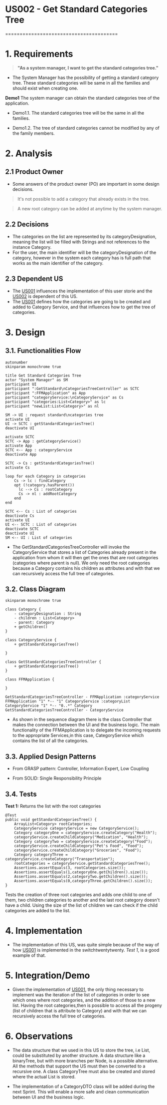 # US002 - Get Standard Categories Tree 
=======================================

# 1. Requirements

> __"As a system manager, I want to get the standard categories tree."__

* The System Manager has the possibility of getting a standard category tree. These standard categories will be same
in all the families and should exist when creating one.


**Demo1** The system manager can obtain the standard categories tree of the application.

- Demo1.1. The standard categories tree will be the same in all the families.

- Demo1.2. The tree of standard categories cannot be modified by any of the family members.


# 2. Analysis
## 2.1 Product Owner
* Some answers of the product owner (PO) are important in some design decisions.
> It's not possible to add a category that already exists in the tree.

> A new root category can be added at anytime by the system manager.


## 2.2 Decisions

- The categories on the list are represented by its categoryDesignation, meaning the list will be filled with Strings and not references to the instance Category.
- For the user, the main identifier will be the categoryDesignation of the category, however in the system each category has is full path 
that works as the main identifier of the category. 

## 2.3 Dependent US
- The [US001](./US001.md) influences the implementation of this user storie and the [US002](./US002.md) 
is dependent of this US.
- The [US001](./US001.md) defines how the categories are going to be created and added to Category Service, and that influences 
how to get the tree of categories.

# 3. Design

## 3.1. Functionalities Flow

```puml
autonumber
skinparam monochrome true

title Get Standard Categories Tree
actor "System Manager" as SM
participant UI
participant ":GetStandard\nCategoriesTreeController" as SCTC
participant ":FFMApplication" as App
participant "categoryService:\nCategoryService" as Cs
participant "categories:List<Category>" as lc
participant "newList:List<Category>" as nl

SM -> UI : request standard\ncategories tree
activate UI
UI -> SCTC : getStandardCategoriesTree()
deactivate UI

activate SCTC
SCTC -> App : getCategoryService()
activate App 
SCTC <-- App : categoryService
deactivate App 

SCTC -> Cs : getStandardCategoriesTree()
activate Cs

loop for each Category in categories
    Cs -> lc : findCategory
    opt (!category.hasParent())
      lc --> Cs : rootCategory
      Cs -> nl : addRootCategory
    end
end

SCTC <-- Cs : List of categories
deactivate Cs
activate UI
UI <-- SCTC : List of categories
deactivate SCTC
deactivate UI
SM <-- UI : List of categories

```

* The GetStandardCategoriesTreeController will invoke the CategoryService that stores a list of Categories already present
in the application from whom it will then get the ones that are root categories (categories where parent is null). We
only need the root categories because a Category contains his children as attributes and with that we can recursively
access the full tree of categories.

## 3.2. Class Diagram

```puml
skinparam monochrome true

class Category {
    - categoryDesignation : String
    - children : List<Category>
    - parent: Category
    + getChildren()
}

class CategoryService {
    + getStandardCategoriesTree()
  
}

class GetStandardCategoriesTreeController {
    + getStandardCategoriesTree()
}

class FFMApplication {

}

GetStandardCategoriesTreeController - FFMApplication :categoryService
FFMApplication "1" *-- "1" CategoryService :categoryList
CategoryService "1" *-- "0..*" Category 
GetStandardCategoriesTreeController - CategoryService

```

* As shown in the sequence diagram there is the class Controller that makes the connection between the UI and the business
logic. The main functionality of the FFMApplication is to delegate the incoming requests to the appropriate Services,in this
case, CategoryService which contains the list of all the categories.

## 3.3. Applied Design Patterns

* From GRASP pattern:
Controller, Information Expert, Low Coupling

* From SOLID:
Single Responsibility Principle

## 3.4. Tests

**Test 1:** Returns the list with the root categories

	@Test
    public void getStandardCategoriesTree() { 
        ArrayList<Category> rootCategories;
        CategoryService categoryService = new CategoryService();
        Category categoryOne = categoryService.createCategory("Health");
        categoryService.createChildCategory("Medication", "Health");
        Category categoryTwo = categoryService.createCategory("Food");
        categoryService.createChildCategory("Pet's Food", "Food");
        categoryService.createChildCategory("Groceries", "Food");
        Category categoryThree = categoryService.createCategory("Transportation");
        rootCategories = categoryService.getStandardCategoriesTree();
        Assertions.assertEquals(3, rootCategories.size());
        Assertions.assertEquals(1,categoryOne.getChildren().size());
        Assertions.assertEquals(2,categoryTwo.getChildren().size());
        Assertions.assertEquals(0,categoryThree.getChildren().size());
	}


	
Tests the creation of three root categories and adds one child to one of them, two children categories to another and the 
last root category doesn't have a child.
Using the size of the list of children we can check if the child categories are added to the list.

# 4. Implementation

* The implementation of this US, was quite simple because of the way of how [US001](US001.md) is implemented in the switchtwentytwenty.
*Test 1*, is a good example of that. 

# 5. Integration/Demo

* Given the implementation of [US001](US001.md), the only thing necessary to implement was the iteration of the list of categories
in order to see which ones where root categories, and the addition of those to a new list. Having the root categories,then is possible to access all the 
  progeny (list of children that is attribute to Category) and with that we can recursively access the full tree of categories. 

# 6. Observations

* The data structure that we used in this US to store the tree, i.e List<Category>, could be substituted by another structure.
  A data structure like a binaryTree, but with more branches per Node, is a possible alternative.
  All the methods that support the US must then be converted to a recursive one.
  A class CategoryTree must also be created and stored where the actual List is stored.
  
* The implementation of a CategoryDTO class will be added during the next Sprint. This will enable a more safe and clean communication between UI and the business logic.




